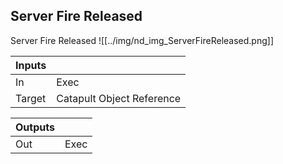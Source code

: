 ## Server Fire Released
Server Fire Released
![[../img/nd_img_ServerFireReleased.png]]

|Inputs||
|--|--|
| In | Exec |
| Target | Catapult Object Reference |

|Outputs||
|--|--|
| Out | Exec |
